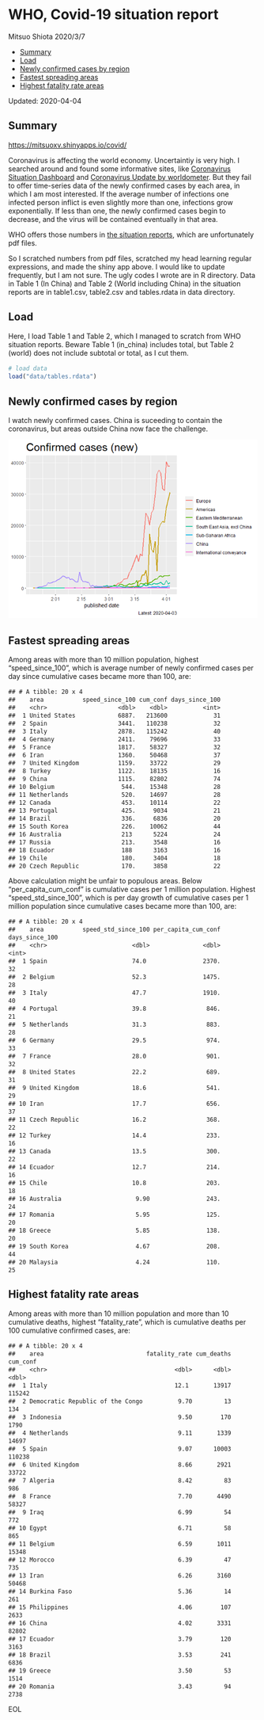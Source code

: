 WHO, Covid-19 situation report
================
Mitsuo Shiota
2020/3/7

  - [Summary](#summary)
  - [Load](#load)
  - [Newly confirmed cases by region](#newly-confirmed-cases-by-region)
  - [Fastest spreading areas](#fastest-spreading-areas)
  - [Highest fatality rate areas](#highest-fatality-rate-areas)

Updated: 2020-04-04

## Summary

<https://mitsuoxv.shinyapps.io/covid/>

Coronavirus is affecting the world economy. Uncertaintiy is very high. I
searched around and found some informative sites, like [Coronavirus
Situation
Dashboard](https://who.maps.arcgis.com/apps/opsdashboard/index.html#/c88e37cfc43b4ed3baf977d77e4a0667)
and [Coronavirus Update by
worldometer](https://www.worldometers.info/coronavirus/). But they fail
to offer time-series data of the newly confirmed cases by each area, in
which I am most interested. If the average number of infections one
infected person inflict is even slightly more than one, infections grow
exponentially. If less than one, the newly confirmed cases begin to
decrease, and the virus will be contained eventually in that area.

WHO offers those numbers in [the situation
reports](https://www.who.int/emergencies/diseases/novel-coronavirus-2019/situation-reports/),
which are unfortunately pdf files.

So I scratched numbers from pdf files, scratched my head learning
regular expressions, and made the shiny app above. I would like to
update frequently, but I am not sure. The ugly codes I wrote are in R
directory. Data in Table 1 (In China) and Table 2 (World including
China) in the situation reports are in table1.csv, table2.csv and
tables.rdata in data directory.

## Load

Here, I load Table 1 and Table 2, which I managed to scratch from WHO
situation reports. Beware Table 1 (in\_china) includes total, but Table
2 (world) does not include subtotal or total, as I cut them.

``` r
# load data
load("data/tables.rdata")
```

## Newly confirmed cases by region

I watch newly confirmed cases. China is suceeding to contain the
coronavirus, but areas outside China now face the challenge.

![](README_files/figure-gfm/chart-1.png)<!-- -->

## Fastest spreading areas

Among areas with more than 10 million population, highest
“speed\_since\_100”, which is average number of newly confirmed cases
per day since cumulative cases became more than 100, are:

    ## # A tibble: 20 x 4
    ##    area           speed_since_100 cum_conf days_since_100
    ##    <chr>                    <dbl>    <dbl>          <int>
    ##  1 United States            6887.   213600             31
    ##  2 Spain                    3441.   110238             32
    ##  3 Italy                    2878.   115242             40
    ##  4 Germany                  2411.    79696             33
    ##  5 France                   1817.    58327             32
    ##  6 Iran                     1360.    50468             37
    ##  7 United Kingdom           1159.    33722             29
    ##  8 Turkey                   1122.    18135             16
    ##  9 China                    1115.    82802             74
    ## 10 Belgium                   544.    15348             28
    ## 11 Netherlands               520.    14697             28
    ## 12 Canada                    453.    10114             22
    ## 13 Portugal                  425.     9034             21
    ## 14 Brazil                    336.     6836             20
    ## 15 South Korea               226.    10062             44
    ## 16 Australia                 213      5224             24
    ## 17 Russia                    213.     3548             16
    ## 18 Ecuador                   188      3163             16
    ## 19 Chile                     180.     3404             18
    ## 20 Czech Republic            170.     3858             22

Above calculation might be unfair to populous areas. Below
“per\_capita\_cum\_conf” is cumulative cases per 1 million population.
Highest “speed\_std\_since\_100”, which is per day growth of cumulative
cases per 1 million population since cumulative cases became more than
100, are:

    ## # A tibble: 20 x 4
    ##    area           speed_std_since_100 per_capita_cum_conf days_since_100
    ##    <chr>                        <dbl>               <dbl>          <int>
    ##  1 Spain                        74.0                2370.             32
    ##  2 Belgium                      52.3                1475.             28
    ##  3 Italy                        47.7                1910.             40
    ##  4 Portugal                     39.8                 846.             21
    ##  5 Netherlands                  31.3                 883.             28
    ##  6 Germany                      29.5                 974.             33
    ##  7 France                       28.0                 901.             32
    ##  8 United States                22.2                 689.             31
    ##  9 United Kingdom               18.6                 541.             29
    ## 10 Iran                         17.7                 656.             37
    ## 11 Czech Republic               16.2                 368.             22
    ## 12 Turkey                       14.4                 233.             16
    ## 13 Canada                       13.5                 300.             22
    ## 14 Ecuador                      12.7                 214.             16
    ## 15 Chile                        10.8                 203.             18
    ## 16 Australia                     9.90                243.             24
    ## 17 Romania                       5.95                125.             20
    ## 18 Greece                        5.85                138.             20
    ## 19 South Korea                   4.67                208.             44
    ## 20 Malaysia                      4.24                110.             25

## Highest fatality rate areas

Among areas with more than 10 million population and more than 10
cumulative deaths, highest “fatality\_rate”, which is cumulative deaths
per 100 cumulative confirmed cases, are:

    ## # A tibble: 20 x 4
    ##    area                             fatality_rate cum_deaths cum_conf
    ##    <chr>                                    <dbl>      <dbl>    <dbl>
    ##  1 Italy                                    12.1       13917   115242
    ##  2 Democratic Republic of the Congo          9.70         13      134
    ##  3 Indonesia                                 9.50        170     1790
    ##  4 Netherlands                               9.11       1339    14697
    ##  5 Spain                                     9.07      10003   110238
    ##  6 United Kingdom                            8.66       2921    33722
    ##  7 Algeria                                   8.42         83      986
    ##  8 France                                    7.70       4490    58327
    ##  9 Iraq                                      6.99         54      772
    ## 10 Egypt                                     6.71         58      865
    ## 11 Belgium                                   6.59       1011    15348
    ## 12 Morocco                                   6.39         47      735
    ## 13 Iran                                      6.26       3160    50468
    ## 14 Burkina Faso                              5.36         14      261
    ## 15 Philippines                               4.06        107     2633
    ## 16 China                                     4.02       3331    82802
    ## 17 Ecuador                                   3.79        120     3163
    ## 18 Brazil                                    3.53        241     6836
    ## 19 Greece                                    3.50         53     1514
    ## 20 Romania                                   3.43         94     2738

EOL
